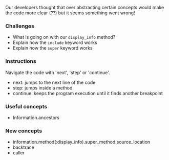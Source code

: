 Our developers thought that over abstracting certain concepts would make the code more clear (??) but it seems something went wrong!

### Challenges

- What is going on with our `display_info` method?
- Explain how the `include` keyword works
- Explain how the `super` keyword works

### Instructions

Navigate the code with 'next', 'step' or 'continue'.

- next: jumps to the next line of the code
- step: jumps inside a method
- continue: keeps the program execution until it finds another breakpoint

### Useful concepts

- Information.ancestors

### New concepts

- information.method(:display_info).super_method.source_location
- backtrace
- caller
